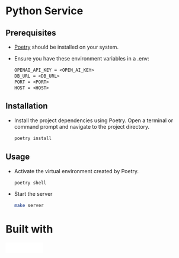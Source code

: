 # Python Service

## Prerequisites

- [Poetry](https://python-poetry.org/) should be installed on your system.

- Ensure you have these environment variables in a .env:
  ```
  OPENAI_API_KEY = <OPEN_AI_KEY>
  DB_URL = <DB_URL>
  PORT = <PORT>
  HOST = <HOST>
  ```

## Installation

- Install the project dependencies using Poetry. Open a terminal or command prompt and navigate to the project directory.

  ```bash
  poetry install
  ```

## Usage

- Activate the virtual environment created by Poetry.

  ```bash
  poetry shell
  ```

- Start the server

  ```bash
  make server
  ```

# Built with

<img src="images/openai.png" alt="kurama" width="20%" height="20%">
<br/>